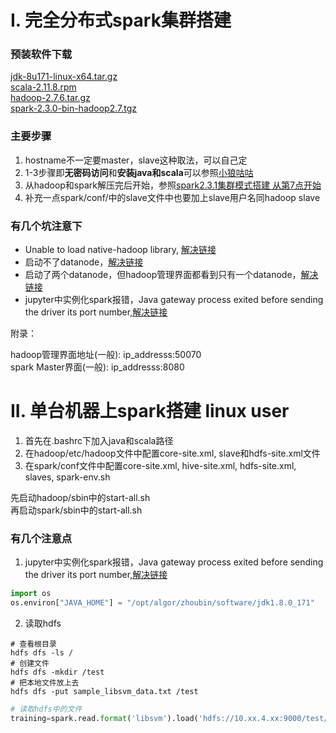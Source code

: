 # I. 完全分布式spark集群搭建

### 预装软件下载

[jdk-8u171-linux-x64.tar.gz](https://www.oracle.com/technetwork/java/javase/downloads/java-archive-javase8-2177648.html)<br>
[scala-2.11.8.rpm](https://www.scala-lang.org/download/2.11.8.html)<br>
[hadoop-2.7.6.tar.gz](https://archive.apache.org/dist/hadoop/core/hadoop-2.7.6/)<br>
[spark-2.3.0-bin-hadoop2.7.tgz](https://archive.apache.org/dist/spark/spark-2.3.0/)

### 主要步骤
1. hostname不一定要master，slave这种取法，可以自己定<br>
2. 1-3步骤即**无密码访问**和**安装java和scala**可以参照[小狼咕咕](https://www.cnblogs.com/zengxiaoliang/p/6478859.html)<br>
3. 从hadoop和spark解压完后开始，参照[spark2.3.1集群模式搭建 从第7点开始](https://blog.csdn.net/p_q_hersen/article/details/81394095)<br>
4. 补充一点spark/conf/中的slave文件中也要加上slave用户名同hadoop slave<br>

### 有几个坑注意下

 - Unable to load native-hadoop library, [解决链接](https://www.jianshu.com/p/f25a0caafcc6)
 - 启动不了datanode，[解决链接](https://blog.csdn.net/ss762349239/article/details/52758064)
 - 启动了两个datanode，但hadoop管理界面都看到只有一个datanode，[解决链接](https://blog.csdn.net/baidu_19473529/article/details/52996380)
 - jupyter中实例化spark报错，Java gateway process exited before sending the driver its port number,[解决链接](https://blog.csdn.net/a2099948768/article/details/79580634)
 
 


附录：

hadoop管理界面地址(一般): ip_addresss:50070<br>
spark Master界面(一般): ip_addresss:8080




# II. 单台机器上spark搭建 linux user

1. 首先在.bashrc下加入java和scala路径<br>
2. 在hadoop/etc/hadoop文件中配置core-site.xml, slave和hdfs-site.xml文件<br>
3. 在spark/conf文件中配置core-site.xml, hive-site.xml, hdfs-site.xml, slaves, spark-env.sh<br>

先启动hadoop/sbin中的start-all.sh<br>
再启动spark/sbin中的start-all.sh

### 有几个注意点

1. jupyter中实例化spark报错，Java gateway process exited before sending the driver its port number,[解决链接](https://blog.csdn.net/a2099948768/article/details/79580634)
```python
import os
os.environ["JAVA_HOME"] = "/opt/algor/zhoubin/software/jdk1.8.0_171"
```
2. 读取hdfs
```
# 查看根目录
hdfs dfs -ls /
# 创建文件
hdfs dfs -mkdir /test
# 把本地文件放上去
hdfs dfs -put sample_libsvm_data.txt /test
```
```python
# 读取hdfs中的文件
training=spark.read.format('libsvm').load('hdfs://10.xx.4.xx:9000/test/sample_libsvm_data.txt')
```

